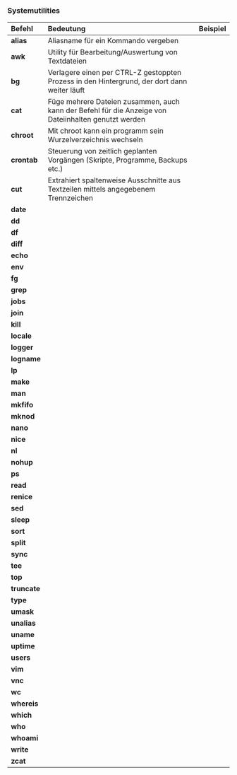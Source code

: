 ### Systemutilities

| Befehl | Bedeutung | Beispiel |
| :--- | :--- | :--- |
| **alias** | Aliasname für ein Kommando vergeben |  |
| **awk** | Utility für Bearbeitung/Auswertung von Textdateien |  |
| **bg** | Verlagere einen per CTRL-Z gestoppten Prozess in den Hintergrund, der dort dann weiter läuft |  |
| **cat** | Füge mehrere Dateien zusammen, auch kann der Befehl für die Anzeige von Dateiinhalten genutzt werden |  |
| **chroot** | Mit chroot kann ein programm sein Wurzelverzeichnis wechseln |  |
| **crontab** | Steuerung von zeitlich geplanten Vorgängen \(Skripte, Programme, Backups etc.\) |  |
| **cut** | Extrahiert spaltenweise Ausschnitte aus Textzeilen mittels angegebenem Trennzeichen |  |
| **date** |  |  |
| **dd** |  |  |
| **df** |  |  |
| **diff** |  |  |
| **echo** |  |  |
| **env** |  |  |
| **fg** |  |  |
| **grep** |  |  |
| **jobs** |  |  |
| **join** |  |  |
| **kill** |  |  |
| **locale** |  |  |
| **logger** |  |  |
| **logname** |  |  |
| **lp** |  |  |
| **make** |  |  |
| **man** |  |  |
| **mkfifo** |  |  |
| **mknod** |  |  |
| **nano** |  |  |
| **nice** |  |  |
| **nl** |  |  |
| **nohup** |  |  |
| **ps** |  |  |
| **read** |  |  |
| **renice** |  |  |
| **sed** |  |  |
| **sleep** |  |  |
| **sort** |  |  |
| **split** |  |  |
| **sync** |  |  |
| **tee** |  |  |
| **top** |  |  |
| **truncate** |  |  |
| **type** |  |  |
| **umask** |  |  |
| **unalias** |  |  |
| **uname** |  |  |
| **uptime** |  |  |
| **users** |  |  |
| **vim** |  |  |
| **vnc** |  |  |
| **wc** |  |  |
| **whereis** |  |  |
| **which** |  |  |
| **who** |  |  |
| **whoami** |  |  |
| **write** |  |  |
| **zcat** |  |  |



